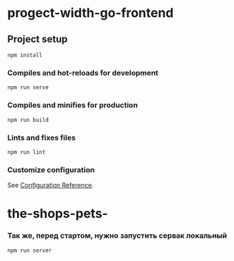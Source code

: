# progect-width-go-frontend

## Project setup
```
npm install
```

### Compiles and hot-reloads for development
```
npm run serve
```

### Compiles and minifies for production
```
npm run build
```

### Lints and fixes files
```
npm run lint
```

### Customize configuration
See [Configuration Reference](https://cli.vuejs.org/config/).
# the-shops-pets-

### Так же, перед стартом, нужно запустить сервак локальный 
```
npm run server
```
